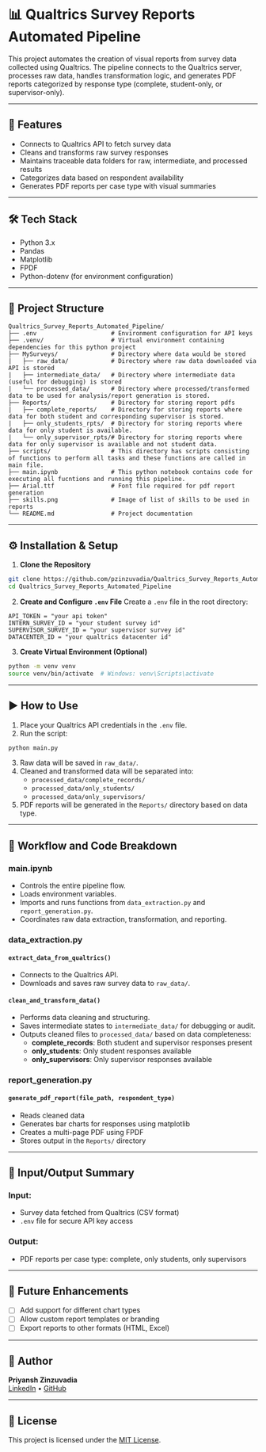 # 📊 Qualtrics Survey Reports Automated Pipeline

This project automates the creation of visual reports from survey data collected using Qualtrics. The pipeline connects to the Qualtrics server, processes raw data, handles transformation logic, and generates PDF reports categorized by response type (complete, student-only, or supervisor-only).

---

## 🚀 Features

- Connects to Qualtrics API to fetch survey data
- Cleans and transforms raw survey responses
- Maintains traceable data folders for raw, intermediate, and processed results
- Categorizes data based on respondent availability
- Generates PDF reports per case type with visual summaries

---

## 🛠 Tech Stack

- Python 3.x
- Pandas
- Matplotlib
- FPDF
- Python-dotenv (for environment configuration)

---

## 📂 Project Structure

```
Qualtrics_Survey_Reports_Automated_Pipeline/
├── .env                     # Environment configuration for API keys
├── .venv/                   # Virtual environment containing dependencies for this python project
├── MySurveys/               # Directory where data would be stored
|   ├── raw_data/            # Directory where raw data downloaded via API is stored
|   ├── intermediate_data/   # Directory where intermediate data (useful for debugging) is stored
|   └── processed_data/      # Directory where processed/transformed data to be used for analysis/report generation is stored.
├── Reports/                 # Directory for storing report pdfs
|   ├── complete_reports/    # Directory for storing reports where data for both student and corresponding supervisor is stored.
|   ├── only_students_rpts/  # Directory for storing reports where data for only student is available.
|   └── only_supervisor_rpts/# Directory for storing reports where data for only supervisor is available and not student data.
├── scripts/                 # This directory has scripts consisting of functions to perform all tasks and these functions are called in main file.
├── main.ipynb               # This python notebook contains code for executing all fucntions and running this pipeline.
├── Arial.ttf                # Font file required for pdf report generation
├── skills.png               # Image of list of skills to be used in reports
└── README.md                # Project documentation
```

---

## ⚙️ Installation & Setup

1. **Clone the Repository**
```bash
git clone https://github.com/pzinzuvadia/Qualtrics_Survey_Reports_Automated_Pipeline.git
cd Qualtrics_Survey_Reports_Automated_Pipeline
```

2. **Create and Configure `.env` File**
Create a `.env` file in the root directory:
```env
API_TOKEN = "your api token"
INTERN_SURVEY_ID = "your student survey id"
SUPERVISOR_SURVEY_ID = "your supervisor survey id"
DATACENTER_ID = "your qualtrics datacenter id"
```

3. **Create Virtual Environment (Optional)**
```bash
python -m venv venv
source venv/bin/activate  # Windows: venv\Scripts\activate
```
---

## ▶️ How to Use

1. Place your Qualtrics API credentials in the `.env` file.
2. Run the script:
```bash
python main.py
```
3. Raw data will be saved in `raw_data/`.
4. Cleaned and transformed data will be separated into:
   - `processed_data/complete_records/`
   - `processed_data/only_students/`
   - `processed_data/only_supervisors/`
5. PDF reports will be generated in the `Reports/` directory based on data type.

---

## 🔁 Workflow and Code Breakdown

### **main.ipynb**
- Controls the entire pipeline flow.
- Loads environment variables.
- Imports and runs functions from `data_extraction.py` and `report_generation.py`.
- Coordinates raw data extraction, transformation, and reporting.

### **data_extraction.py**

#### `extract_data_from_qualtrics()`
- Connects to the Qualtrics API.
- Downloads and saves raw survey data to `raw_data/`.

#### `clean_and_transform_data()`
- Performs data cleaning and structuring.
- Saves intermediate states to `intermediate_data/` for debugging or audit.
- Outputs cleaned files to `processed_data/` based on data completeness:
  - **complete_records**: Both student and supervisor responses present
  - **only_students**: Only student responses available
  - **only_supervisors**: Only supervisor responses available

### **report_generation.py**

#### `generate_pdf_report(file_path, respondent_type)`
- Reads cleaned data
- Generates bar charts for responses using matplotlib
- Creates a multi-page PDF using FPDF
- Stores output in the `Reports/` directory

---

## 📝 Input/Output Summary

### Input:
- Survey data fetched from Qualtrics (CSV format)
- `.env` file for secure API key access

### Output:
- PDF reports per case type: complete, only students, only supervisors

---

## 🔧 Future Enhancements

- [ ] Add support for different chart types
- [ ] Allow custom report templates or branding
- [ ] Export reports to other formats (HTML, Excel)

---

## 👤 Author

**Priyansh Zinzuvadia**  
[LinkedIn](https://www.linkedin.com/in/pszinzuvadia) • [GitHub](https://github.com/pzinzuvadia)

---

## 📄 License

This project is licensed under the [MIT License](LICENSE).

